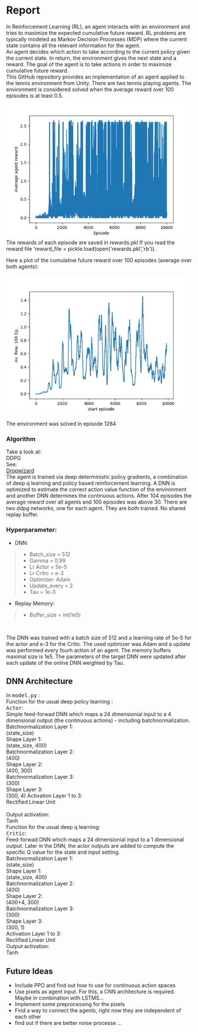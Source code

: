 # Report
In Reinforcement Learning (RL), an agent interacts with an environment and tries to maximize the expected cumulative future reward. RL problems are typically modeled as Markov Decision Processes (MDP) where the current state contains all the relevant information for the agent. <br>
An agent decides which action to take according to the current policy given the current state. In return, the environment gives the next state and a reward. The goal of the agent is to take actions in order to maximize cumulative future reward. <br>
This GitHub repository provides an implementation of an agent applied to the tennis environment from Unity. There are two tennis playing agents. The environment is considered solved when the average reward over 100 episodes is at least 0.5.
![Reward Plot](Av_rewards.png)
The rewards of each episode are saved in rewards.pkl If you read the reward file 'reward_file = pickle.load(open('rewards.pkl','rb')).

Here a plot of the cumulative future reward over 100 episodes (average over both agents):

![Reward Plot](Cum_reward100Ep.png)

The environment was solved in episode 1284


### Algorithm
Take a look at:<br>
DDPG<br>
See:<br>
[Dropwizard](https://arxiv.org/abs/1509.02971)
<br>
The agent is trained via deep deterministic policy gradients, a combination of deep q learning and policy based reinforcement learning. A DNN is optimized to estimate the correct action value function of the environment and another DNN determines the continuous actions. After 104 episodes the average reward over all agents and 100 episodes was above 30.
There are two ddpg networks, one for each agent. They are both trained. No shared replay buffer. 
### Hyperparameter:
- DNN:
>    - Batch_size = 512
>    - Gamma = 0.99
>    - Lr Actor = 5e-5
>    - Lr Critic = e-3
>    - Optimizer: Adam
>    - Update_every = 2
>    - Tau = 1e-3
- Replay Memory:
>    - Buffer_size = int(1e5)
<br>

The DNN was trained with a batch size of 512 and a learning rate of 5e-5 for the actor and e-3 for the Critic. The used optimizer was Adam and a update was performed every fourh action of an agent. The memory buffers maximal size is 1e5. The parameters of the target DNN were updated after each update of the online DNN weighted by Tau.
## DNN Architecture
In <samp>model.py</samp> :<br>
Function for the usual deep policy learning :<br>
<samp> Actor</samp>:<br>
Simple feed-forwad DNN which maps a 24 dimensionial input to a 4 dimensional output (the continuous actions) - including batchnormalization. <br>
Batchnormalization Layer 1:<br>
(state_size)<br>
Shape Layer 1:<br>
(state_size, 400)<br>
Batchnormalization Layer 2:<br>
(400)<br>
Shape Layer 2:<br>
(400, 300)<br>
Batchnormalization Layer 3:<br>
(300)<br>
Shape Layer 3:<br>
(300, 4)
Activation Layer 1 to 3:<br>
Rectified Linear Unit<br>
<br>
Output activation:<br>
Tanh<br>
Function for the usual deep q learning:<br>
<samp>Critic</samp>:<br>
Feed-forwad DNN which maps a 24 dimensionial input to a 1 dimensional output. Later in the DNN, the actor outputs are added to compute the specific Q value for the state and input setting. <br>
Batchnormalization Layer 1:<br>
(state_size)<br>
Shape Layer 1:<br>
(state_size, 400)<br>
Batchnormalization Layer 2:<br>
(400)<br>
Shape Layer 2:<br>
(400+4, 300)<br>
Batchnormalization Layer 3:<br>
(300)<br>
Shape Layer 3:<br>
(300, 1)<br>
Activation Layer 1 to 3:<br>
Rectified Linear Unit<br>
Output activation:<br>
Tanh<br>
## Future Ideas
- Include PPO and find out how to use for continuous action spaces
- Use pixels as agent input. For this, a CNN architecture is required. Maybe in combination with LSTMS...
- Implement some preprocessing for the pixels
- Find a way to connect the agents, right now they are independent of each other
- find out if there are better noise processe ...
